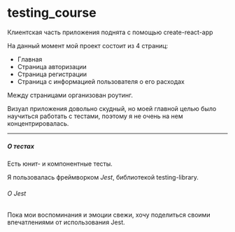 # testing_course

Клиентская часть приложения поднята с помощью create-react-app

На данный момент мой проект состоит из 4 страниц:
* Главная
* Страница авторизации
* Страница регистрации
* Страница с информацией пользователя о его расходах

Между страницами организован роутинг.

Визуал приложения довольно скудный, но моей главной целью было научиться работать с тестами, 
поэтому я не очень на нем концентрировалась.


___

##### О тестах

Есть юнит- и компонентные тесты.

Я пользовалась фреймворком _Jest_, библиотекой testing-library.

###### О Jest
Пока мои воспоминания и эмоции свежи, хочу поделиться своими впечатлениями от использования Jest.

